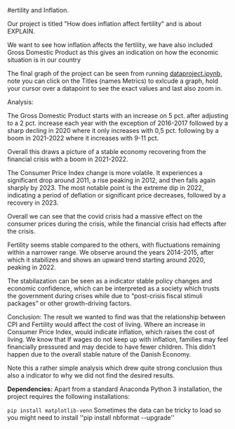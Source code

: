 #ertility and Inflation.

Our project is titled "How does inflation  affect fertility" and is about EXPLAIN.

We want to see how inflation affects the fertility, we have also included Gross Domestic Product as this gives an indication on how the economic situation is in our country

The final graph of the project can be seen from running [dataproject.ipynb](dataproject.ipynb), note you can click on the Titles (names Metrics) to exlcude a graph, hold your cursor over a datapoint to see the exact values and last also zoom in.

Analysis:

The Gross Domestic Product starts with an increase on 5 pct. after adjusting to a 2 pct. increase each year with the exception of 2016-2017 followed by a sharp decling in 2020 where it only increases with 0,5 pct. following by a boom in 2021-2022 where it increases with 9-11 pct.

Overall this draws a picture of a stable economy recovering from the financial crisis with a boom in 2021-2022.

The Consumer Price Index change is more volatile. It experiences a significant drop around 2011, a rise peaking in 2012, and then falls again sharply by 2023. The most notable point is the extreme dip in 2022, indicating a period of deflation or significant price decreases, followed by a recovery in 2023.

Overall we can see that the covid crisis had a massive effect on the consumer prices during the crisis, while the financial crisis had effects after the crisis.

Fertility seems stable compared to the others, with fluctuations remaining within a narrower range. We observe around the years 2014-2015, after which it stabilizes and shows an upward trend starting around 2020, peaking in 2022.


The stabilazation can be seen as a indicator stable policy changes and economic confidence, which can be interpreted as a society which trusts the government during crises while due to “post-crisis fiscal stimuli packages” or other growth-driving factors.

Conclusion:
The result we wanted to find was that the relationship between CPI and Fertility would affect the cost of living. Where an increase in  Consumer Price Index, would indicate inflation, which raises the cost of living.  We know that If wages do not keep up with inflation, families may feel financially pressured and may decide to have fewer children. This didn’t happen due to the overall stable nature of the Danish Economy.

Note this a rather simple analysis which drew quite strong conclusion thus also a indicator to why we did not find the desired results.


**Dependencies:** Apart from a standard Anaconda Python 3 installation, the project requires the following installations:

``pip install matplotlib-venn``
Sometimes the data can be tricky to load so you might need to install 
''pip install nbformat --upgrade''